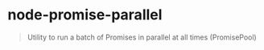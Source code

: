 # node-promise-parallel
> Utility to run a batch of Promises in parallel at all times (PromisePool)
